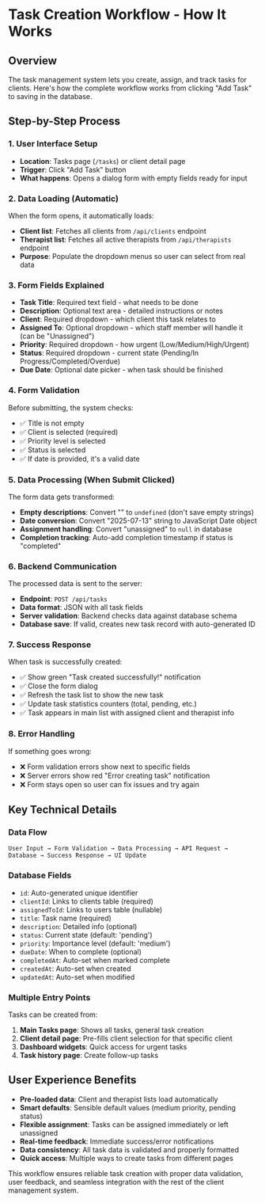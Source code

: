 # Task Creation Workflow - How It Works

## Overview
The task management system lets you create, assign, and track tasks for clients. Here's how the complete workflow works from clicking "Add Task" to saving in the database.

## Step-by-Step Process

### 1. User Interface Setup
- **Location**: Tasks page (`/tasks`) or client detail page
- **Trigger**: Click "Add Task" button
- **What happens**: Opens a dialog form with empty fields ready for input

### 2. Data Loading (Automatic)
When the form opens, it automatically loads:
- **Client list**: Fetches all clients from `/api/clients` endpoint
- **Therapist list**: Fetches all active therapists from `/api/therapists` endpoint
- **Purpose**: Populate the dropdown menus so user can select from real data

### 3. Form Fields Explained
- **Task Title**: Required text field - what needs to be done
- **Description**: Optional text area - detailed instructions or notes
- **Client**: Required dropdown - which client this task relates to
- **Assigned To**: Optional dropdown - which staff member will handle it (can be "Unassigned")
- **Priority**: Required dropdown - how urgent (Low/Medium/High/Urgent)
- **Status**: Required dropdown - current state (Pending/In Progress/Completed/Overdue)
- **Due Date**: Optional date picker - when task should be finished

### 4. Form Validation
Before submitting, the system checks:
- ✅ Title is not empty
- ✅ Client is selected (required)
- ✅ Priority level is selected
- ✅ Status is selected
- ✅ If date is provided, it's a valid date

### 5. Data Processing (When Submit Clicked)
The form data gets transformed:
- **Empty descriptions**: Convert "" to `undefined` (don't save empty strings)
- **Date conversion**: Convert "2025-07-13" string to JavaScript Date object
- **Assignment handling**: Convert "unassigned" to `null` in database
- **Completion tracking**: Auto-add completion timestamp if status is "completed"

### 6. Backend Communication
The processed data is sent to the server:
- **Endpoint**: `POST /api/tasks`
- **Data format**: JSON with all task fields
- **Server validation**: Backend checks data against database schema
- **Database save**: If valid, creates new task record with auto-generated ID

### 7. Success Response
When task is successfully created:
- ✅ Show green "Task created successfully!" notification
- ✅ Close the form dialog
- ✅ Refresh the task list to show the new task
- ✅ Update task statistics counters (total, pending, etc.)
- ✅ Task appears in main list with assigned client and therapist info

### 8. Error Handling
If something goes wrong:
- ❌ Form validation errors show next to specific fields
- ❌ Server errors show red "Error creating task" notification
- ❌ Form stays open so user can fix issues and try again

## Key Technical Details

### Data Flow
```
User Input → Form Validation → Data Processing → API Request → Database → Success Response → UI Update
```

### Database Fields
- `id`: Auto-generated unique identifier
- `clientId`: Links to clients table (required)
- `assignedToId`: Links to users table (nullable)
- `title`: Task name (required)
- `description`: Detailed info (optional)
- `status`: Current state (default: 'pending')
- `priority`: Importance level (default: 'medium')
- `dueDate`: When to complete (optional)
- `completedAt`: Auto-set when marked complete
- `createdAt`: Auto-set when created
- `updatedAt`: Auto-set when modified

### Multiple Entry Points
Tasks can be created from:
1. **Main Tasks page**: Shows all tasks, general task creation
2. **Client detail page**: Pre-fills client selection for that specific client
3. **Dashboard widgets**: Quick access for urgent tasks
4. **Task history page**: Create follow-up tasks

## User Experience Benefits
- **Pre-loaded data**: Client and therapist lists load automatically
- **Smart defaults**: Sensible default values (medium priority, pending status)
- **Flexible assignment**: Tasks can be assigned immediately or left unassigned
- **Real-time feedback**: Immediate success/error notifications
- **Data consistency**: All task data is validated and properly formatted
- **Quick access**: Multiple ways to create tasks from different pages

This workflow ensures reliable task creation with proper data validation, user feedback, and seamless integration with the rest of the client management system.